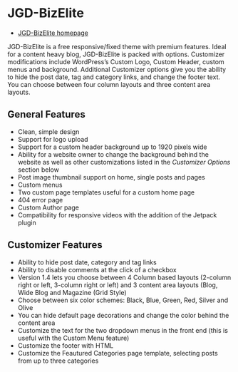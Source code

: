 # JGD-BizElite

* [JGD-BizElite homepage](https://www.jasong-designs.com/2012/02/17/jgd-bizelite/)

JGD-BizElite is a free responsive/fixed theme with premium features. Ideal for a content heavy blog, JGD-BizElite is packed with options. Customizer modifications include WordPress’s Custom Logo, Custom Header, custom menus and background. Additional Customizer options give you the ability to hide the post date, tag and category links, and change the footer text. You can choose between four column layouts and three content area layouts.

## General Features
* Clean, simple design
* Support for logo upload
* Support for a custom header background up to 1920 pixels wide
* Ability for a website owner to change the background behind the website as well as other customizations listed in the *Customizer Options* section below
* Post image thumbnail support on home, single posts and pages
* Custom menus
* Two custom page templates useful for a custom home page
* 404 error page
* Custom Author page
* Compatibility for responsive videos with the addition of the Jetpack plugin

## Customizer Features
* Ability to hide post date, category and tag links
* Ability to disable comments at the click of a checkbox
* Version 1.4 lets you choose between 4 Column based layouts (2-column right or left, 3-column right or left) and 3 content area layouts (Blog, Wide Blog and Magazine (Grid Style)
* Choose between six color schemes: Black, Blue, Green, Red, Silver and Olive
* You can hide default page decorations and change the color behind the content area
* Customize the text for the two dropdown menus in the front end (this is useful with the Custom Menu feature)
* Customize the footer with HTML
* Customize the Feautured Categories page template, selecting posts from up to three categories
